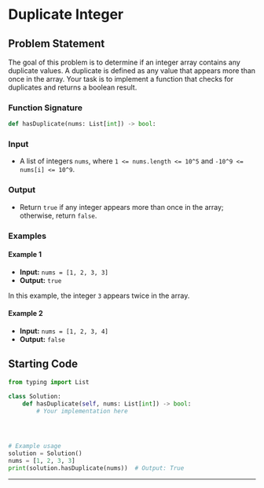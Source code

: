# Duplicate Integer

## Problem Statement
The goal of this problem is to determine if an integer array contains any duplicate values. A duplicate is defined as any value that appears more than once in the array. Your task is to implement a function that checks for duplicates and returns a boolean result.

### Function Signature
```python
def hasDuplicate(nums: List[int]) -> bool:
```

### Input
- A list of integers `nums`, where `1 <= nums.length <= 10^5` and `-10^9 <= nums[i] <= 10^9`.

### Output
- Return `true` if any integer appears more than once in the array; otherwise, return `false`.

### Examples
#### Example 1
- **Input:** `nums = [1, 2, 3, 3]`
- **Output:** `true`
  
In this example, the integer `3` appears twice in the array.

#### Example 2
- **Input:** `nums = [1, 2, 3, 4]`
- **Output:** `false`
  

## Starting Code

```python
from typing import List

class Solution:
    def hasDuplicate(self, nums: List[int]) -> bool:
        # Your implementation here
        



# Example usage
solution = Solution()
nums = [1, 2, 3, 3]
print(solution.hasDuplicate(nums))  # Output: True
```

---
